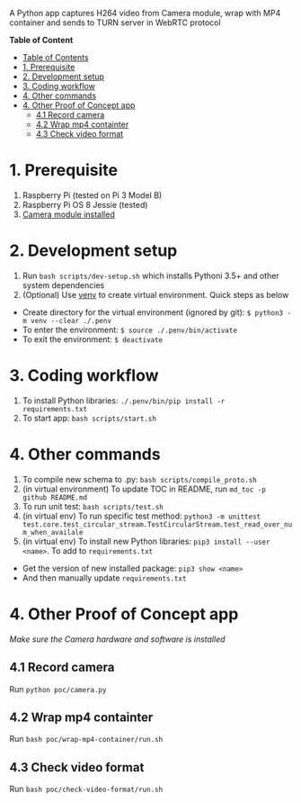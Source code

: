 A Python app captures H264 video from Camera module, wrap with MP4 container and sends to TURN server in WebRTC protocol

**Table of Content**

<!--TOC-->

- [Table of Contents](#table-of-contents)
- [1. Prerequisite](#1-prerequisite)
- [2. Development setup](#2-development-setup)
- [3. Coding workflow](#3-coding-workflow)
- [4. Other commands](#4-other-commands)
- [4. Other Proof of Concept app](#4-other-proof-of-concept-app)
  - [4.1 Record camera](#41-record-camera)
  - [4.2 Wrap mp4 containter](#42-wrap-mp4-containter)
  - [4.3 Check video format](#43-check-video-format)

<!--TOC-->

# 1. Prerequisite

1. Raspberry Pi (tested on Pi 3 Model B)
1. Raspberry Pi OS 8 Jessie (tested)
1. [Camera module installed](https://projects.raspberrypi.org/en/projects/getting-started-with-picamera)

# 2. Development setup 

1. Run `bash scripts/dev-setup.sh` which installs Pythoni 3.5+ and other system dependencies
1. (Optional) Use [venv](https://docs.python.org/3/library/venv.html) to create virtual environment. Quick steps as below

  - Create directory for the virtual environment (ignored by git):  `$ python3 -m venv --clear ./.penv`
  - To enter the environment: `$ source ./.penv/bin/activate`
  - To exit the environment: `$ deactivate`

# 3. Coding workflow

1. To install Python libraries: `./.penv/bin/pip install -r requirements.txt`
1. To start app: `bash scripts/start.sh`

# 4. Other commands

1. To compile new schema to .py: `bash scripts/compile_proto.sh`
1. (in virtual environment) To update TOC in README, run `md_toc -p github README.md`
1. To run unit test: `bash scripts/test.sh`
1. (in virtual env) To run specific test method: `python3 -m unittest test.core.test_circular_stream.TestCircularStream.test_read_over_num_when_availale`
1. (in virtual env) To install new Python libraries: `pip3 install --user <name>`. To add to `requirements.txt`
  - Get the version of new installed package: `pip3 show <name>`
  - And then manually update `requirements.txt` 

# 4. Other Proof of Concept app

*Make sure the Camera hardware and software is installed*

## 4.1 Record camera

Run `python poc/camera.py`

## 4.2 Wrap mp4 containter

Run `bash poc/wrap-mp4-container/run.sh`

## 4.3 Check video format

Run `bash poc/check-video-format/run.sh`


